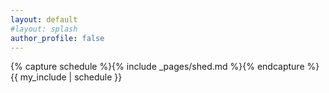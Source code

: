 ```yaml
---
layout: default
#layout: splash
author_profile: false
---
```


<!--{% include_relative _pages/shed.md %}-->

{% capture schedule %}{% include _pages/shed.md %}{% endcapture %}
{{ my_include | schedule }}
